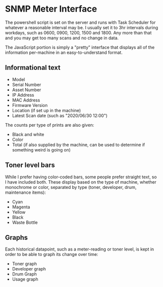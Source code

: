 # SNMP Meter Interface

The powershell script is set on the server and runs with Task Scheduler for whatever a reasonable interval may be.  I usually set it to 3hr intervals during workdays, such as 0600, 0900, 1200, 1500 and 1800.  Any more than that and you may get too many scans and no change in data.

The JavaScript portion is simply a "pretty" interface that displays all of the information per-machine in an easy-to-understand format.

## Informational text

- Model
- Serial Number
- Asset Number
- IP Address
- MAC Address
- Firmware Version
- Location (if set up in the machine)
- Latest Scan date (such as "2020/06/30 12:00")

The counts per type of prints are also given:
- Black and white
- Color
- Total (if also supplied by the machine, can be used to determine if something weird is going on)

## Toner level bars

While I prefer having color-coded bars, some people prefer straight text, so I have included both.  These display based on the type of machine, whether monochrome or color, separated by type (toner, developer, drum, maintenance items):

- Cyan
- Magenta
- Yellow
- Black
- Waste Bottle

## Graphs

Each historical datapoint, such as a meter-reading or toner level, is kept in order to be able to graph its change over time:

- Toner graph
- Developer graph
- Drum Graph
- Usage graph
